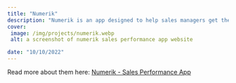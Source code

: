 ```yaml
---
title: "Numerik"
description: "Numerik is an app designed to help sales managers get the best performance from their reps."
cover: 
 image: /img/projects/numerik.webp
 alt: a screenshot of numerik sales performance app website 

date: "10/10/2022"
---
```


Read more about them here: <a href="https://www.numerik.ly">Numerik - Sales Performance App</a>
